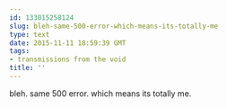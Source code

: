```yaml
---
id: 133015258124
slug: bleh-same-500-error-which-means-its-totally-me
type: text
date: 2015-11-11 18:59:39 GMT
tags:
- transmissions from the void
title: ''
---
```

bleh. same 500 error. which means its totally me.